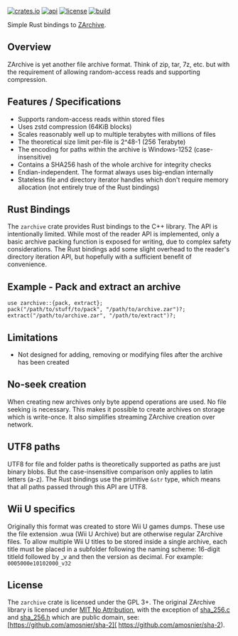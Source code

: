 [![crates.io](https://img.shields.io/crates/v/zarchive)](https://crates.io/crates/zarchive)
[![api](https://img.shields.io/badge/api-rustdoc-558b2f)](https://docs.rs/zarchive)
[![license](https://img.shields.io/badge/license-GPL-blue)](https://spdx.org/licenses/GPL-3.0-or-later.html)
[![build](https://img.shields.io/github/workflow/status/NiceneNerd/zarchive-rs/Build%20and%20test)](https://github.com/NiceneNerd/zarchive-rs/actions/workflows/push.yml)

Simple Rust bindings to [ZArchive](https://github.com/Exzap/ZArchive).
## Overview
ZArchive is yet another file archive format. Think of zip, tar, 7z, etc. but with the
requirement of allowing random-access reads and supporting compression.

## Features / Specifications
- Supports random-access reads within stored files
- Uses zstd compression (64KiB blocks)
- Scales reasonably well up to multiple terabytes with millions of files
- The theoretical size limit per-file is 2^48-1 (256 Terabyte)
- The encoding for paths within the archive is Windows-1252 (case-insensitive)
- Contains a SHA256 hash of the whole archive for integrity checks
- Endian-independent. The format always uses big-endian internally
- Stateless file and directory iterator handles which don't require memory allocation
  (not entirely true of the Rust bindings)

## Rust Bindings
The `zarchive` crate provides Rust bindings to the C++ library. The API is intentionally
limited. While most of the reader API is implemented, only a basic archive packing function
is exposed for writing, due to complex safety considerations.
The Rust bindings add some slight overhead to the reader's directory iteration API,
but hopefully with a sufficient benefit of convenience.

## Example - Pack and extract an archive
```ignore
use zarchive::{pack, extract};
pack("/path/to/stuff/to/pack", "/path/to/archive.zar")?;
extract("/path/to/archive.zar", "/path/to/extract")?;
```

## Limitations
- Not designed for adding, removing or modifying files after the archive has been created
 
## No-seek creation
When creating new archives only byte append operations are used. No file seeking is
necessary. This makes it possible to create archives on storage which is write-once.
It also simplifies streaming ZArchive creation over network.

## UTF8 paths
UTF8 for file and folder paths is theoretically supported as paths are just binary
blobs. But the case-insensitive comparison only applies to latin letters (a-z).
The Rust bindings use the primitive `&str` type, which means that all paths passed
through this API are UTF8.

## Wii U specifics
Originally this format was created to store Wii U games dumps. These use the file
extension .wua (Wii U Archive) but are otherwise regular ZArchive files. To allow
multiple Wii U titles to be stored inside a single archive, each title must be placed
in a subfolder following the naming scheme: 16-digit titleId followed by \_v and then
the version as decimal. For example: `0005000e10102000_v32`

## License
The `zarchive` crate is licensed under the GPL 3+. The original ZArchive library is
licensed under [MIT No Attribution](https://github.com/Exzap/ZArchive/blob/master/LICENSE),
with the exception of [sha_256.c](/src/sha_256.c) and [sha_256.h](/src/sha_256.h)
which are public domain, see:
[https://github.com/amosnier/sha-2]( https://github.com/amosnier/sha-2).